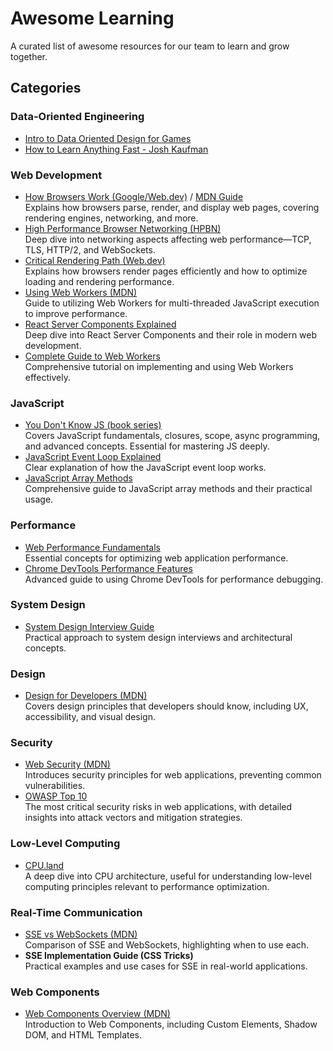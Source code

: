 # Awesome Learning

A curated list of awesome resources for our team to learn and grow together.

## Categories

### Data-Oriented Engineering
- [Intro to Data Oriented Design for Games](https://www.youtube.com/watch?v=WwkuAqObplU)
- [How to Learn Anything Fast - Josh Kaufman](https://youtu.be/5MgBikgcWnY)

### Web Development
- [How Browsers Work (Google/Web.dev)](https://web.dev/articles/howbrowserswork) / [MDN Guide](https://developer.mozilla.org/en-US/docs/Web/Performance/Guides/How_browsers_work)  
  Explains how browsers parse, render, and display web pages, covering rendering engines, networking, and more.
- [High Performance Browser Networking (HPBN)](https://hpbn.co/)  
  Deep dive into networking aspects affecting web performance—TCP, TLS, HTTP/2, and WebSockets.
- [Critical Rendering Path (Web.dev)](https://web.dev/articles/critical-rendering-path)  
  Explains how browsers render pages efficiently and how to optimize loading and rendering performance.
- [Using Web Workers (MDN)](https://developer.mozilla.org/en-US/docs/Web/API/Web_Workers_API/Using_web_workers)  
  Guide to utilizing Web Workers for multi-threaded JavaScript execution to improve performance.
- [React Server Components Explained](https://www.youtube.com/watch?v=AdNJ3fydeao)  
  Deep dive into React Server Components and their role in modern web development.
- [Complete Guide to Web Workers](https://www.youtube.com/watch?v=Xs1EMmBLpn4)  
  Comprehensive tutorial on implementing and using Web Workers effectively.

### JavaScript
- [You Don't Know JS (book series)](https://github.com/getify/You-Dont-Know-JS?tab=readme-ov-file)  
  Covers JavaScript fundamentals, closures, scope, async programming, and advanced concepts. Essential for mastering JS deeply.
- [JavaScript Event Loop Explained](https://www.youtube.com/watch?v=3gVBjTMS8FE)  
  Clear explanation of how the JavaScript event loop works.
- [JavaScript Array Methods](https://www.youtube.com/watch?v=E7Fbf7R3x6I)  
  Comprehensive guide to JavaScript array methods and their practical usage.

### Performance
- [Web Performance Fundamentals](https://www.youtube.com/watch?v=eiC58R16hb8)  
  Essential concepts for optimizing web application performance.
- [Chrome DevTools Performance Features](https://www.youtube.com/watch?v=Q56kljmIN14)  
  Advanced guide to using Chrome DevTools for performance debugging.

### System Design
- [System Design Interview Guide](https://youtu.be/5TRFpFBccQM)  
  Practical approach to system design interviews and architectural concepts.

### Design
- [Design for Developers (MDN)](https://developer.mozilla.org/en-US/curriculum/core/design-for-developers/)  
  Covers design principles that developers should know, including UX, accessibility, and visual design.

### Security
- [Web Security (MDN)](https://developer.mozilla.org/en-US/docs/Web/Security)  
  Introduces security principles for web applications, preventing common vulnerabilities.
- [OWASP Top 10](https://owasp.org/Top10/)  
  The most critical security risks in web applications, with detailed insights into attack vectors and mitigation strategies.

### Low-Level Computing
- [CPU.land](https://cpu.land/)  
  A deep dive into CPU architecture, useful for understanding low-level computing principles relevant to performance optimization.

### Real-Time Communication
- [SSE vs WebSockets (MDN)](https://developer.mozilla.org/en-US/docs/Web/API/Server-sent_events/Comparing_Server-Sent_Events_and_WebSockets)  
  Comparison of SSE and WebSockets, highlighting when to use each.
- **SSE Implementation Guide (CSS Tricks)**  
  Practical examples and use cases for SSE in real-world applications.

### Web Components
- [Web Components Overview (MDN)](https://developer.mozilla.org/en-US/docs/Web/Web_Components)  
  Introduction to Web Components, including Custom Elements, Shadow DOM, and HTML Templates.
